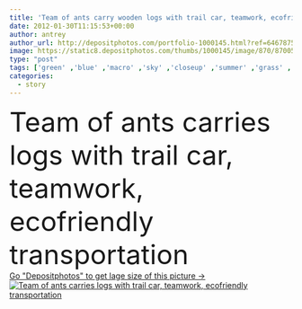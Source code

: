 ```yaml
---
title: 'Team of ants carry wooden logs with trail car, teamwork, ecofriendly transp'
date: 2012-01-30T11:15:53+00:00
author: antrey
author_url: http://depositphotos.com/portfolio-1000145.html?ref=64678756
image: https://static8.depositphotos.com/thumbs/1000145/image/870/8700565/api_thumb_450.jpg?forcejpeg=true
type: "post"
tags: ['green' ,'blue' ,'macro' ,'sky' ,'closeup' ,'summer' ,'grass' ,'meadow' ,'nature' ,'environment' ,'transport' ,'transportation' ,'sunny' ,'seed' ,'wooden' ,'car' ,'road' ,'heavy' ,'animals' ,'landscape' ,'fantasy' ,'spirit' ,'ecology' ,'biological' ,'working' ,'with' ,'work' ,'weight' ,'eco' ,'clouds' ,'timber' ,'truck' ,'cargo' ,'trailer' ,'highway' ,'delivery' ,'moss' ,'trail' ,'country' ,'wheels' ,'team' ,'driver' ,'fairytale' ,'ants' ,'teamwork' ,'carry' ,'ant' ,'antrey' ,'insects' ,'log' ]
categories: 
  - story
---
```

<div aling="center">
            <font size="60"> Team of ants carries logs with trail car, teamwork, ecofriendly transportation</font>   
</div>
<div>
    <a href='https://depositphotos.com/8700565/stock-photo-team-of-ants-carry-wooden.html?ref=64678756' target=_blank > Go "Depositphotos" to get lage size of this picture ->
        <img href='https://depositphotos.com/8700565/stock-photo-team-of-ants-carry-wooden.html?ref=64678756' src='https://static8.depositphotos.com/1000145/870/i/950/depositphotos_8700565-stock-photo-team-of-ants-carry-wooden.jpg?forcejpeg=true' alt='Team of ants carries logs with trail car, teamwork, ecofriendly transportation' >
    </a>
</div>
